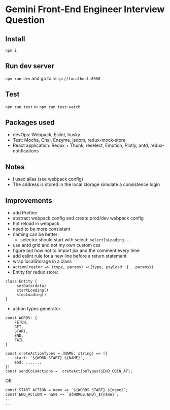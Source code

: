 # Gemini Front-End Engineer Interview Question

## Install
`npm i`

## Run dev server
`npm run dev` and go to `http://localhost:8080`

## Test
`npm run test` or `npm run test:watch`

## Packages used
- devOps: Webpack, Eslint, husky
- Test: Mocha, Chai, Enzyme, jsdom, redux-mock-store
- React application: Redux + Thunk, reselect, Emotion, Plotly, antd, redux-notifications

## Notes
- I used alias (see webpack config)
- The address is stored in the local storage simulate a consistence login


## Improvements
- add Prettier
- abstract webpack config and create prod/dev webpack config
- hot reload in webpack
- <AppRouter /> need to be more consistant 
- naming can be better:
    - selector should start with select: `selectIsLoading...`
- use antd grid and not my own custom css
- figure out how not to import jsx and the comment every time
- add eslint rule for a new line before a return statement
- wrap localStorage in a class 
- `actionCreator => (type, params) =({type, payload: {...params})`
- Entity for redux store:
```
class Entity {
     setData(data)
     startLoading()
     stopLoading()
}
```
- action types generator:
```
const WORDS: {
    FETCH,
    GET,
    START,
    END,
    FAIL
}

const creteActionTypes = (NAME: string) => ({
    start: `${WORD.START}_${NAME}`,
    end: ......,
}) 
const sendCoinActions =  creteActionTypes(SEND_COIN_AT);
```

OR 

```
const START_ACTION = name => `${WORDS.START}_${name}`;
const END_ACTION = name => `${WORDS.END}_${name}`;
...
...
```

